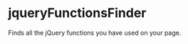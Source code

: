 jqueryFunctionsFinder
=====================

Finds all the jQuery functions you have used on your page.